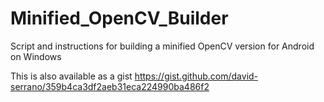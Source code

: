 # Minified_OpenCV_Builder
Script and instructions for building a minified OpenCV version for Android on Windows

This is also available as a gist https://gist.github.com/david-serrano/359b4ca3df2aeb31eca224990ba486f2
